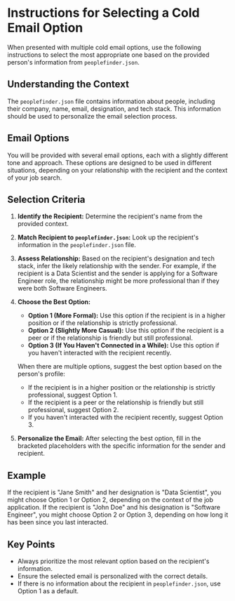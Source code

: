 # Instructions for Selecting a Cold Email Option

When presented with multiple cold email options, use the following instructions to select the most appropriate one based on the provided person's information from `peoplefinder.json`.

## Understanding the Context

The `peoplefinder.json` file contains information about people, including their company, name, email, designation, and tech stack. This information should be used to personalize the email selection process.

## Email Options

You will be provided with several email options, each with a slightly different tone and approach. These options are designed to be used in different situations, depending on your relationship with the recipient and the context of your job search.

## Selection Criteria

1.  **Identify the Recipient:** Determine the recipient's name from the provided context.
2.  **Match Recipient to `peoplefinder.json`:** Look up the recipient's information in the `peoplefinder.json` file.
3.  **Assess Relationship:** Based on the recipient's designation and tech stack, infer the likely relationship with the sender. For example, if the recipient is a Data Scientist and the sender is applying for a Software Engineer role, the relationship might be more professional than if they were both Software Engineers.
4.  **Choose the Best Option:**
    *   **Option 1 (More Formal):** Use this option if the recipient is in a higher position or if the relationship is strictly professional.
    *   **Option 2 (Slightly More Casual):** Use this option if the recipient is a peer or if the relationship is friendly but still professional.
    *   **Option 3 (If You Haven't Connected in a While):** Use this option if you haven't interacted with the recipient recently.
    
    When there are multiple options, suggest the best option based on the person's profile:
    *   If the recipient is in a higher position or the relationship is strictly professional, suggest Option 1.
    *   If the recipient is a peer or the relationship is friendly but still professional, suggest Option 2.
    *   If you haven't interacted with the recipient recently, suggest Option 3.
5.  **Personalize the Email:** After selecting the best option, fill in the bracketed placeholders with the specific information for the sender and recipient.

## Example

If the recipient is "Jane Smith" and her designation is "Data Scientist", you might choose Option 1 or Option 2, depending on the context of the job application. If the recipient is "John Doe" and his designation is "Software Engineer", you might choose Option 2 or Option 3, depending on how long it has been since you last interacted.

## Key Points

*   Always prioritize the most relevant option based on the recipient's information.
*   Ensure the selected email is personalized with the correct details.
*   If there is no information about the recipient in `peoplefinder.json`, use Option 1 as a default.

